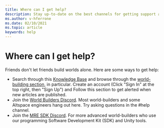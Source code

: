 ```yaml
---
title: Where can I get help?
description: Stay up-to-date on the best channels for getting support and help with your AltpsaceVR experiences.
ms.author: v-hferrone
ms.date: 02/10/2021
ms.topic: article
keywords: help
---
```


# Where can I get help?

Friends don't let friends build worlds alone. Here are some ways to get help:

* Search through this [Knowledge Base](../index.yml) and browse through the [world-building section](world-editor-getting-started.md), in particular. Create an account (Click "Sign In" at the top right, then "Sign Up") and Follow this section to get alerted when new articles are published.
* Join the [World Builders Discord](https://discordapp.com/invite/altspacevr). Most world-builders and some Altspace engineers hang out here. Try asking questions in the #help channel.
* Join the [MRE SDK Discord](https://discord.gg/xyBcQec). For more advanced world-builders who use our programming Software Development Kit (SDK) and Unity tools. 